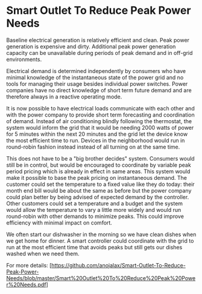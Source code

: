# Smart Outlet To Reduce Peak Power Needs

Baseline electrical generation is relatively efficient and clean. Peak power generation is expensive and dirty. Additional peak power generation capacity can be unavailable during periods of peak demand and in off-grid environments.

Electrical demand is determined independently by consumers who have minimal knowledge of the instantaneous state of the power grid and no tools for managing their usage besides individual power switches. Power companies have no direct knowledge of short term future demand and are therefore always in a reactive operating mode.

It is now possible to have electrical loads communicate with each other and with the power company to provide short term forecasting and coordination of demand. Instead of air conditioning blindly following the thermostat, the system would inform the grid that it would be needing 2000 watts of power for 5 minutes within the next 20 minutes and the grid let the device know the most efficient time to run. Devices in the neighborhood would run in round-robin fashion instead instead of all turning on at the same time.

This does not have to be a "big brother decides" system. Consumers would still be in control, but would be encouraged to coordinate by variable peak period pricing which is already in effect in same areas. This system would make it possible to base the peak pricing on instantaneous demand. The customer could set the temperature to a fixed value like they do today: their month end bill would be about the same as before but the power company could plan better by being advised of expected demand by the controller. Other customers could set a temperature and a budget and the system would allow the temperature to vary a little more widely and would run round-robin with other demands to minimize peaks. This could improve efficiency with minimal impact on comfort.

We often start our dishwasher in the morning so we have clean dishes when we get home for dinner. A smart controller could coordinate with the grid to run at the most efficient time that avoids peaks but still gets our dishes washed when we need them.

For more details: [https://github.com/anojalax/Smart-Outlet-To-Reduce-Peak-Power-Needs/blob/master/Smart%20Outlet%20To%20Reduce%20Peak%20Power%20Needs.pdf]
